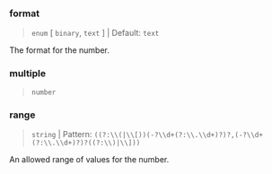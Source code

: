 ### format

> `enum` [ `binary`, `text` ] | Default: `text`

The format for the number.

### multiple

> `number`

<!-- todo: Dev input `multipleOf`? -->

### range

> `string` | Pattern: `((?:\\(|\\[))(-?\\d+(?:\\.\\d+)?)?,(-?\\d+(?:\\.\\d+)?)?((?:\\)|\\]))`

An allowed range of values for the number.
